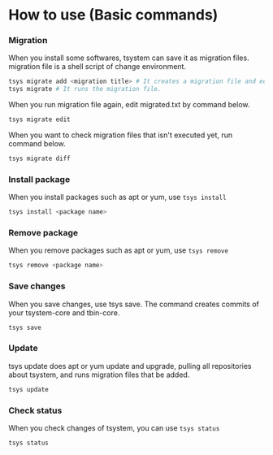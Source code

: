# How to use (Basic commands)

### Migration
When you install some softwares, tsystem can save it as migration files.
migration file is a shell script of change environment.

```bash
tsys migrate add <migration title> # It creates a migration file and edit it.
tsys migrate # It runs the migration file.
```

When you run migration file again, edit migrated.txt by command below.
```bash
tsys migrate edit
```

When you want to check migration files that isn't executed yet, run command below.
```bash
tsys migrate diff
```

### Install package
When you install packages such as apt or yum, use `tsys install`
```bash
tsys install <package name>
```

### Remove package
When you remove packages such as apt or yum, use `tsys remove`
```bash
tsys remove <package name>
```

### Save changes
When you save changes, use tsys save. The command creates commits of your tsystem-core and tbin-core.
```bash
tsys save
```

### Update
tsys update does apt or yum update and upgrade, pulling all repositories about tsystem, and runs migration files that be added.
```bash
tsys update
```

### Check status
When you check changes of tsystem, you can use `tsys status`
```bash
tsys status
```
